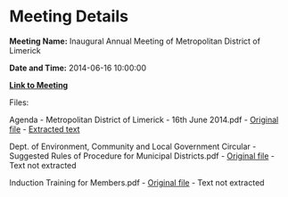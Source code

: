 # Meeting Details

**Meeting Name:** Inaugural Annual Meeting of Metropolitan District of Limerick

**Date and Time:** 2014-06-16 10:00:00

**[Link to Meeting](https://www.limerick.ie/council/whats-on/inaugural-annual-meeting-metropolitan-district-limerick)**

Files: 

Agenda - Metropolitan District of Limerick - 16th June 2014.pdf - [Original file](https://www.limerick.ie/sites/default/files/media/documents/2017-08/metropolitan_district_of_limerick_-_agenda_16_june_2014.pdf) - [Extracted text](./Agenda%20-%20Metropolitan%20District%20of%20Limerick%20-%2016th%20June%202014.md)

Dept. of Environment, Community and Local Government Circular - Suggested Rules of Procedure for Municipal Districts.pdf - [Original file](https://www.limerick.ie/sites/default/files/media/documents/2017-08/dept._of_environment_community_and_local_government_circular_-_suggested_rules_of_procedure_for_municipal_districts.pdf) - Text not extracted

Induction Training for Members.pdf - [Original file](https://www.limerick.ie/sites/default/files/media/documents/2017-08/induction_training_for_members%20%281%29.pdf) - Text not extracted


